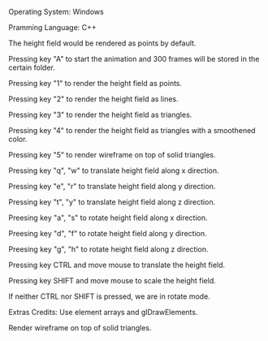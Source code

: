 Operating System: Windows

Pramming Language: C++

The height field would be rendered as points by default. 

Pressing key "A" to start the animation and 300 frames will be stored in the certain folder.

Pressing key "1" to render the height field as points.

Pressing key "2" to render the height field as lines.

Pressing key "3" to render the height field as triangles.

Pressing key "4" to render the height field as triangles with a smoothened color.

Pressing key "5" to render wireframe on top of solid triangles. 

Pressing key "q", "w" to translate height field along x direction.

Pressing key "e", "r" to translate height field along y direction.

Pressing key "t", "y" to translate height field along z direction.

Preesing key "a", "s" to rotate height field along x direction.

Preesing key "d", "f" to rotate height field along y direction.

Preesing key "g", "h" to rotate height field along z direction.

Pressing key CTRL and move mouse to translate the height field.

Pressing key SHIFT and move mouse to scale the height field.

If neither CTRL nor SHIFT is pressed, we are in rotate mode.

Extras Credits:
Use element arrays and glDrawElements.

Render wireframe on top of solid triangles.
